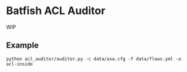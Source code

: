 # Batfish ACL Auditor
WIP

## Example
```
python acl_auditor/auditor.py -c data/asa.cfg -f data/flows.yml -a acl-inside
```
